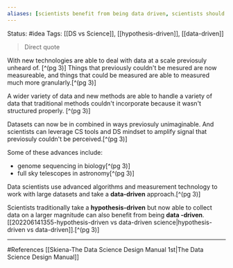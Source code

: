 ```yaml
---
aliases: [scientists benefit from being data driven, scientists should think like data scientists]
---
```

Status: #idea
Tags: [[DS vs Science]], [[hypothesis-driven]], [[data-driven]]

>Direct quote

With new technologies are able to deal with data at a scale previosuly unheard of. [^(pg 3)]
Things that previously couldn't be mesured are now measureable, and things that could be measured are able to measured much more granularly.[^(pg 3)]

A wider variety of data and new methods are able to handle a variety of data that traditional methods couldn't incorporate because it wasn't structured properly. [^(pg 3)]

Datasets can now be in combined in ways previosuly unimaginable. And scientists can leverage CS tools and DS mindset to amplify signal that previosuly couldn't be perceived.[^(pg 3)]

Some of these advances include:
- genome sequencing in biology[^(pg 3)]
- full sky telescopes in astronomy[^(pg 3)]

Data scientists use advanced algorithms and measurement technology to work with large datasets and take a **data-driven** approach.[^(pg 3)]

Scientists traditionally take a **hypothesis-driven** but now able to collect data on a larger magnitude can also benefit from being **data -driven**. [[202206141355-hypothesis-driven vs data-driven science|hypothesis-driven vs data-driven]].[^(pg 3)]



___
#References
[[Skiena-The Data Science  Design Manual 1st|The Data Science Design Manual]]